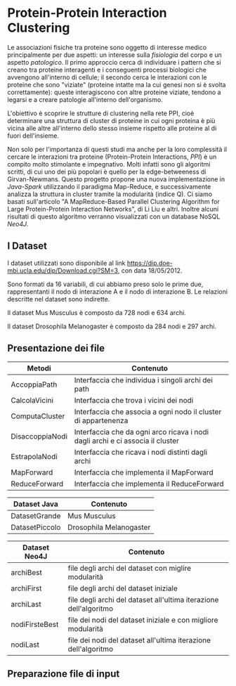 # Protein-Protein Interaction Clustering



Le associazioni fisiche tra proteine sono oggetto di interesse medico principalmente per due aspetti: un interesse sulla *fisiologia* del corpo e un aspetto *patologico*. Il primo approccio cerca di individuare i pattern che si creano tra proteine interagenti e i conseguenti processi biologici che avvengono all'interno di cellule; il secondo cerca le interazioni con le proteine che sono "viziate" (proteine intatte ma la cui genesi non si è svolta correttamente): queste interagiscono con altre proteine viziate, tendono a legarsi e a creare patologie all'interno dell'organismo. 

L'obiettivo è scoprire le strutture di clustering nella rete PPI, cioè determinare una struttura di cluster di proteine in cui ogni proteina è più vicina alle altre all'interno dello stesso insieme rispetto alle proteine al di fuori dell'insieme.

Non solo per l'importanza di questi studi ma anche per la loro complessità il cercare le interazioni tra proteine (Protein-Protein Interactions, *PPI*) è un compito molto stimolante e impegnativo.  Molti infatti sono gli algoritmi scritti, di cui uno dei più popolari è quello per la edge-betweeness di Girvan-Newmans. Questo progetto propone una nuova implementazione in *Java-Spark* utilizzando il paradigma Map-Reduce, e successivamente analizza la struttura in cluster tramite la modularità (indice Q). Ci siamo basati sull'articolo "A MapReduce-Based Parallel Clustering Algorithm for Large Protein-Protein Interaction Networks", di Li Liu e altri. Inoltre alcuni risultati di questo algoritmo verranno visualizzati con un database NoSQL *Neo4J*.

## I Dataset
I dataset utilizzati sono disponibile al link https://dip.doe-mbi.ucla.edu/dip/Download.cgi?SM=3, con data 18/05/2012. 

Sono formati da 16 variabili, di cui abbiamo preso solo le prime due, rappresentanti il nodo di interazione A e il nodo di interazione B. Le relazioni descritte nel dataset sono indirette. 

Il dataset Mus Musculus è composto da 728 nodi e 634 archi. 

Il dataset Drosophila Melanogaster è composto da 284 nodi e 297 archi.


## Presentazione dei file

Metodi | Contenuto 
------------ | -------------
AccoppiaPath | Interfaccia che individua i singoli archi dei path
CalcolaVicini | Interfaccia che trova i vicini dei nodi
ComputaCluster | Interfaccia che associa a ogni nodo il cluster di appartenenza
DisaccoppiaNodi | Interfaccia che da ogni arco ricava i nodi dagli archi e ci associa il cluster
EstrapolaNodi | Interfaccia che ricava i nodi distinti dagli archi
MapForward | Interfaccia che implementa il MapForward
ReduceForward | Interfaccia che implementa il ReduceForward

Dataset Java | Contenuto
------------ | -------------
DatasetGrande | Mus Musculus
DatasetPiccolo | Drosophila Melanogaster


Dataset Neo4J | Contenuto
------------ | -------------
archiBest | file degli archi del dataset con miglire modularità 
archiFirst | file degli archi del dataset iniziale
archiLast | file degli archi del dataset all'ultima iterazione dell'algoritmo
nodiFirsteBest | file dei nodi del dataset iniziale e con migliore modularità
nodiLast |  file dei nodi del dataset all'ultima iterazione dell'algoritmo

## Preparazione file di input










